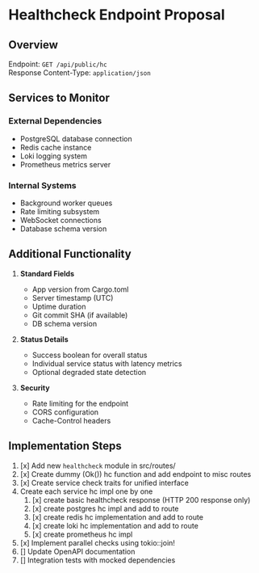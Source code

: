 # Healthcheck Endpoint Proposal

## Overview

Endpoint: `GET /api/public/hc`  
Response Content-Type: `application/json`

## Services to Monitor

### External Dependencies

- PostgreSQL database connection
- Redis cache instance
- Loki logging system
- Prometheus metrics server

### Internal Systems

- Background worker queues
- Rate limiting subsystem
- WebSocket connections
- Database schema version

## Additional Functionality

1. **Standard Fields**

   - App version from Cargo.toml
   - Server timestamp (UTC)
   - Uptime duration
   - Git commit SHA (if available)
   - DB schema version

2. **Status Details**

   - Success boolean for overall status
   - Individual service status with latency metrics
   - Optional degraded state detection

3. **Security**
   - Rate limiting for the endpoint
   - CORS configuration
   - Cache-Control headers

## Implementation Steps

1. [x] Add new `healthcheck` module in src/routes/
2. [x] Create dummy (Ok()) hc function and add endpoint to misc routes
3. [x] Create service check traits for unified interface
4. Create each service hc impl one by one
   1. [x] create basic healthcheck response (HTTP 200 response only)
   2. [x] create postgres hc impl and add to route
   3. [x] create redis hc implementation and add to route
   4. [x] create loki hc implementation and add to route
   5. [x] create prometheus hc impl
5. [x] Implement parallel checks using tokio::join!
6. [] Update OpenAPI documentation
7. [] Integration tests with mocked dependencies
